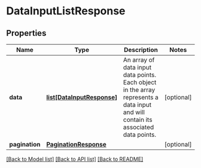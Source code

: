 # DataInputListResponse

## Properties
Name | Type | Description | Notes
------------ | ------------- | ------------- | -------------
**data** | [**list[DataInputResponse]**](DataInputResponse.md) | An array of data input data points. Each object in the array represents a data input and will contain its associated data points. | [optional] 
**pagination** | [**PaginationResponse**](PaginationResponse.md) |  | [optional] 

[[Back to Model list]](../README.md#documentation-for-models) [[Back to API list]](../README.md#documentation-for-api-endpoints) [[Back to README]](../README.md)


